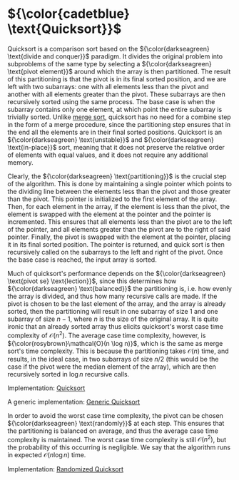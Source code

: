 # ${\color{cadetblue} \text{Quicksort}}$

Quicksort is a comparison sort based on the ${\color{darkseagreen} \text{divide and conquer}}$ paradigm. It divides the original problem into subproblems of the same type by selecting a ${\color{darkseagreen} \text{pivot element}}$ around which the array is then partitioned. The result of this partitioning is that the pivot is in its final sorted position, and we are left with two subarrays: one with all elements less than the pivot and another with all elements greater than the pivot. These subarrays are then recursively sorted using the same process. The base case is when the subarray contains only one element, at which point the entire subarray is trivially sorted. Unlike [merge sort](https://github.com/pl3onasm/CLRS/tree/main/algorithms/sorting/merge-sort), quicksort has no need for a combine step in the form of a merge procedure, since the partitioning step ensures that in the end all the elements are in their final sorted positions. Quicksort is an ${\color{darkseagreen} \text{unstable}}$ and ${\color{darkseagreen} \text{in-place}}$ sort, meaning that it does not preserve the relative order of elements with equal values, and it does not require any additional memory.

Clearly, the ${\color{darkseagreen} \text{partitioning}}$  is the crucial step of the algorithm. This is done by maintaining a single pointer which points to the dividing line between the elements less than the pivot and those greater than the pivot. This pointer is initialized to the first element of the array. Then, for each element in the array, if the element is less than the pivot, the element is swapped with the element at the pointer and the pointer is incremented. This ensures that all elements less than the pivot are to the left of the pointer, and all elements greater than the pivot are to the right of said pointer. Finally, the pivot is swapped with the element at the pointer, placing it in its final sorted position. The pointer is returned, and quick sort is then recursively called on the subarrays to the left and right of the pivot. Once the base case is reached, the input array is sorted.

Much of quicksort's performance depends on the ${\color{darkseagreen} \text{pivot se} \text{lection}}$, since this determines how ${\color{darkseagreen} \text{balanced}}$ the partitioning is, i.e. how evenly the array is divided, and thus how many recursive calls are made. If the pivot is chosen to be the last element of the array, and the array is already sorted, then the partitioning will result in one subarray of size $1$ and one subarray of size $n-1$, where $n$ is the size of the original array. It is quite ironic that an already sorted array thus elicits quicksort's worst case time complexity of $\mathcal{O}(n^2)$. The average case time complexity, however, is ${\color{rosybrown}\mathcal{O}(n \log n)}$, which is the same as merge sort's time complexity. This is because the partitioning takes $\mathcal{O}(n)$ time, and results, in the ideal case, in two subarrays of size $n/2$ (this would be the case if the pivot were the median element of the array), which are then recursively sorted in $\log n$ recursive calls.

Implementation: [Quicksort](https://github.com/pl3onasm/CLRS/tree/main/algorithms/sorting/quick-sort/quicksort.c)

A generic implementation: [Generic Quicksort](https://github.com/pl3onasm/CLRS/tree/main/algorithms/sorting/quick-sort/genqsort.c)

In order to avoid the worst case time complexity, the pivot can be chosen ${\color{darkseagreen} \text{randomly}}$ at each step. This ensures that the partitioning is balanced on average, and thus the average case time complexity is maintained. The worst case time complexity is still $\mathcal{O}(n^2)$, but the probability of this occurring is negligible. We say that the algorithm runs in expected $\mathcal{O}(n \log n)$ time.

Implementation: [Randomized Quicksort](https://github.com/pl3onasm/CLRS/tree/main/algorithms/sorting/quick-sort/randomqsort.c)
